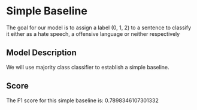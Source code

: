 # Simple Baseline
The goal for our model is to assign a label (0, 1, 2) to a sentence to classify it either as a hate speech, a offensive language or neither respectively

## Model Description
We will use majority class classifier to establish a simple baseline.

## Score
The F1 score for this simple baseline is: 0.7898346107301332

